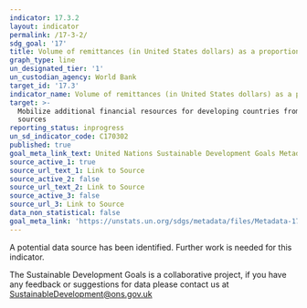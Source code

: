 ```yaml
---
indicator: 17.3.2
layout: indicator
permalink: /17-3-2/
sdg_goal: '17'
title: Volume of remittances (in United States dollars) as a proportion of total GDP
graph_type: line
un_designated_tier: '1'
un_custodian_agency: World Bank
target_id: '17.3'
indicator_name: Volume of remittances (in United States dollars) as a proportion of total GDP
target: >-
  Mobilize additional financial resources for developing countries from multiple
  sources
reporting_status: inprogress
un_sd_indicator_code: C170302
published: true
goal_meta_link_text: United Nations Sustainable Development Goals Metadata (pdf 468kB)
source_active_1: true
source_url_text_1: Link to Source
source_active_2: false
source_url_text_2: Link to Source
source_active_3: false
source_url_3: Link to Source
data_non_statistical: false
goal_meta_link: 'https://unstats.un.org/sdgs/metadata/files/Metadata-17-03-02.pdf'
---
```


A potential data source has been identified. Further work is needed for this indicator.

The Sustainable Development Goals is a collaborative project, if you have any feedback or suggestions for data please contact us at <SustainableDevelopment@ons.gov.uk>
